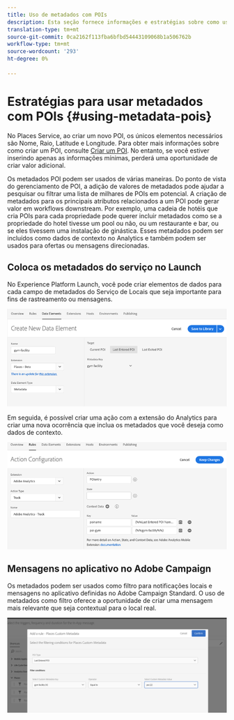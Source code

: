 ```yaml
---
title: Uso de metadados com POIs
description: Esta seção fornece informações e estratégias sobre como usar metadados com POIs.
translation-type: tm+mt
source-git-commit: 0ca2162f113fba6bfbd54443109068b1a506762b
workflow-type: tm+mt
source-wordcount: '293'
ht-degree: 0%

---
```



# Estratégias para usar metadados com POIs {#using-metadata-pois}

No Places Service, ao criar um novo POI, os únicos elementos necessários são Nome, Raio, Latitude e Longitude. Para obter mais informações sobre como criar um POI, consulte [Criar um POI](/help/poi-mgmt-ui/create-a-poi-ui.md). No entanto, se você estiver inserindo apenas as informações mínimas, perderá uma oportunidade de criar valor adicional.

Os metadados POI podem ser usados de várias maneiras. Do ponto de vista do gerenciamento de POI, a adição de valores de metadados pode ajudar a pesquisar ou filtrar uma lista de milhares de POIs em potencial. A criação de metadados para os principais atributos relacionados a um POI pode gerar valor em workflows downstream. Por exemplo, uma cadeia de hotéis que cria POIs para cada propriedade pode querer incluir metadados como se a propriedade do hotel tivesse um pool ou não, ou um restaurante e bar, ou se eles tivessem uma instalação de ginástica. Esses metadados podem ser incluídos como dados de contexto no Analytics e também podem ser usados para ofertas ou mensagens direcionadas.

## Coloca os metadados do serviço no Launch

No Experience Platform Launch, você pode criar elementos de dados para cada campo de metadados do Serviço de Locais que seja importante para fins de rastreamento ou mensagens.

![elemento de dados para o ginásio](/help/assets/gymfacility.png)

Em seguida, é possível criar uma ação com a extensão do Analytics para criar uma nova ocorrência que inclua os metadados que você deseja como dados de contexto.

![ação a favor da academia](/help/assets/Analytics-gym.png)

## Mensagens no aplicativo no Adobe Campaign

Os metadados podem ser usados como filtro para notificações locais e mensagens no aplicativo definidas no Adobe Campaign Standard. O uso de metadados como filtro oferece a oportunidade de criar uma mensagem mais relevante que seja contextual para o local real.

![filtrar notificações locais e mensagens no aplicativo no ACS](/help/assets/ACS_gym_metadata.png)